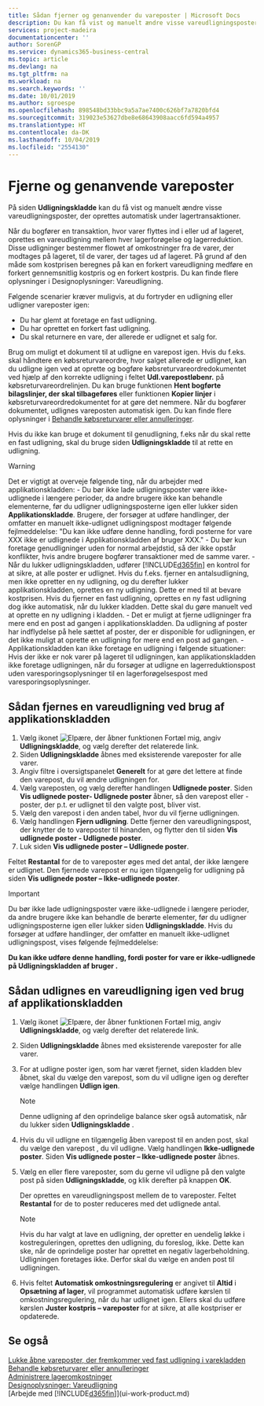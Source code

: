 ```yaml
---
title: Sådan fjerner og genanvender du vareposter | Microsoft Docs
description: Du kan få vist og manuelt ændre visse vareudligningsposter, der oprettes automatisk under lagerposteringer.
services: project-madeira
documentationcenter: ''
author: SorenGP
ms.service: dynamics365-business-central
ms.topic: article
ms.devlang: na
ms.tgt_pltfrm: na
ms.workload: na
ms.search.keywords: ''
ms.date: 10/01/2019
ms.author: sgroespe
ms.openlocfilehash: 898548bd33bbc9a5a7ae7400c626bf7a7820bfd4
ms.sourcegitcommit: 319023e53627dbe8e68643908aacc6fd594a4957
ms.translationtype: HT
ms.contentlocale: da-DK
ms.lasthandoff: 10/04/2019
ms.locfileid: "2554130"
---
```

# <a name="remove-and-reapply-item-ledger-entries"></a>Fjerne og genanvende vareposter
På siden **Udligningskladde** kan du få vist og manuelt ændre visse vareudligningsposter, der oprettes automatisk under lagertransaktioner.  

Når du bogfører en transaktion, hvor varer flyttes ind i eller ud af lageret, oprettes en vareudligning mellem hver lagerforøgelse og lagerreduktion. Disse udligninger bestemmer flowet af omkostninger fra de varer, der modtages på lageret, til de varer, der tages ud af lageret. På grund af den måde som kostprisen beregnes på kan en forkert vareudligning medføre en forkert gennemsnitlig kostpris og en forkert kostpris. Du kan finde flere oplysninger i Designoplysninger: Vareudligning.

Følgende scenarier kræver muligvis, at du fortryder en udligning eller udligner vareposter igen:

- Du har glemt at foretage en fast udligning.
- Du har oprettet en forkert fast udligning.
- Du skal returnere en vare, der allerede er udlignet et salg for.

Brug om muligt et dokument til at udligne en varepost igen. Hvis du f.eks. skal håndtere en købsreturvareordre, hvor salget allerede er udlignet, kan du udligne igen ved at oprette og bogføre købsreturvareordredokumentet ved hjælp af den korrekte udligning i feltet **Udl.varepostløbenr.** på købsreturvareordrelinjen. Du kan bruge funktionen **Hent bogførte bilagslinjer, der skal tilbageføres** eller funktionen **Kopier linjer** i købsreturvareordredokumentet for at gøre det nemmere. Når du bogfører dokumentet, udlignes vareposten automatisk igen. Du kan finde flere oplysninger i [Behandle købsreturvarer eller annulleringer](purchasing-how-process-purchase-returns-cancellations.md).

Hvis du ikke kan bruge et dokument til genudligning, f.eks når du skal rette en fast udligning, skal du bruge siden **Udligningskladde** til at rette en udligning.

> [!Warning]  
> Det er vigtigt at overveje følgende ting, når du arbejder med applikationskladden:
    - Du bør ikke lade udligningsposter være ikke-udlignede i længere perioder, da andre brugere ikke kan behandle elementerne, før du udligner udligningsposterne igen eller lukker siden **Applikationskladde**. Brugere, der forsøger at udføre handlinger, der omfatter en manuelt ikke-udlignet udligningspost modtager følgende fejlmeddelelse: "Du kan ikke udføre denne handling, fordi posterne for vare XXX ikke er udlignede i Applikationskladden af bruger XXX."
    - Du bør kun foretage genudligninger uden for normal arbejdstid, så der ikke opstår konflikter, hvis andre brugere bogfører transaktioner med de samme varer.
    - Når du lukker udligningskladden, udfører [!INCLUDE[d365fin](includes/d365fin_md.md)] en kontrol for at sikre, at alle poster er udlignet. Hvis du f.eks. fjerner en antalsudligning, men ikke opretter en ny udligning, og du derefter lukker applikationskladden, oprettes en ny udligning. Dette er med til at bevare kostprisen. Hvis du fjerner en fast udligning, oprettes en ny fast udligning dog ikke automatisk, når du lukker kladden. Dette skal du gøre manuelt ved at oprette en ny udligning i kladden.
    - Det er muligt at fjerne udligninger fra mere end en post ad gangen i applikationskladden. Da udligning af poster har indflydelse på hele sættet af poster, der er disponible for udligningen, er det ikke muligt at oprette en udligning for mere end en post ad gangen.
    - Applikationskladden kan ikke foretage en udligning i følgende situationer: Hvis der ikke er nok varer på lageret til udligningen, kan applikationskladden ikke foretage udligningen, når du forsøger at udligne en lagerreduktionspost uden varesporingsoplysninger til en lagerforøgelsespost med varesporingsoplysninger.

## <a name="to-remove-an-item-application-by-using-the-application-worksheet"></a>Sådan fjernes en vareudligning ved brug af applikationskladden  
1.  Vælg ikonet ![Elpære, der åbner funktionen Fortæl mig](media/ui-search/search_small.png "Fortæl mig, hvad du vil foretage dig"), angiv **Udligningskladde**, og vælg derefter det relaterede link.  
2.  Siden **Udligningskladde** åbnes med eksisterende vareposter for alle varer.  
3.  Angiv filtre i oversigtspanelet **Generelt** for at gøre det lettere at finde den varepost, du vil ændre udligningen for.  
4.  Vælg vareposten, og vælg derefter handlingen **Udlignede poster**. Siden **Vis udlignede poster- Udlignede poster** åbner, så den varepost eller -poster, der p.t. er udlignet til den valgte post, bliver vist.  
5.  Vælg den varepost i den anden tabel, hvor du vil fjerne udligningen.  
6.  Vælg handlingen **Fjern udligning**. Dette fjerner den vareudligningspost, der knytter de to vareposter til hinanden, og flytter den til siden **Vis udlignede poster - Udlignede poster**.  
7.  Luk siden **Vis udlignede poster – Udlignede poster**.  

 Feltet **Restantal** for de to vareposter øges med det antal, der ikke længere er udlignet. Den fjernede varepost er nu igen tilgængelig for udligning på siden **Vis udlignede poster – Ikke-udlignede poster**.  

> [!IMPORTANT]  
>  Du bør ikke lade udligningsposter være ikke-udlignede i længere perioder, da andre brugere ikke kan behandle de berørte elementer, før du udligner udligningsposterne igen eller lukker siden **Udligningskladde**. Hvis du forsøger at udføre handlinger, der omfatter en manuelt ikke-udlignet udligningspost, vises følgende fejlmeddelelse:  
>   
>  **Du kan ikke udføre denne handling, fordi poster for vare <item> er ikke-udlignede på Udligningskladden af bruger <user>.**  

## <a name="to-reapply-an-item-application-by-using-the-application-worksheet"></a>Sådan udlignes en vareudligning igen ved brug af applikationskladden  
1.  Vælg ikonet ![Elpære, der åbner funktionen Fortæl mig](media/ui-search/search_small.png "Fortæl mig, hvad du vil foretage dig"), angiv **Udligningskladde**, og vælg derefter det relaterede link.  
2.  Siden **Udligningskladde** åbnes med eksisterende vareposter for alle varer.  
3.  For at udligne poster igen, som har været fjernet, siden kladden blev åbnet, skal du vælge den varepost, som du vil udligne igen og derefter vælge handlingen **Udlign igen**.  

    > [!NOTE]  
    >  Denne udligning af den oprindelige balance sker også automatisk, når du lukker siden **Udligningskladde** .  
4.  Hvis du vil udligne en tilgængelig åben varepost til en anden post, skal du vælge den varepost , du vil udligne. Vælg handlingen **Ikke-udlignede poster**. Siden **Vis udlignede poster – Ikke-udlignede poster** åbnes.  
5.  Vælg en eller flere vareposter, som du gerne vil udligne på den valgte post på siden **Udligningskladde**, og klik derefter på knappen **OK**.  

     Der oprettes en vareudligningspost mellem de to vareposter. Feltet **Restantal** for de to poster reduceres med det udlignede antal.  

    > [!NOTE]  
    >  Hvis du har valgt at lave en udligning, der opretter en uendelig løkke i kostreguleringen, oprettes den udligning, du foreslog, ikke. Dette kan ske, når de oprindelige poster har oprettet en negativ lagerbeholdning. Udligningen foretages ikke. Derfor skal du vælge en anden post til udligningen.  
6.  Hvis feltet **Automatisk omkostningsregulering** er angivet til **Altid** i **Opsætning af lager**, vil programmet automatisk udføre kørslen til omkostningsregulering, når du har udlignet igen. Ellers skal du udføre kørslen **Juster kostpris – vareposter** for at sikre, at alle kostpriser er opdaterede.  

## <a name="see-also"></a>Se også  
[Lukke åbne vareposter, der fremkommer ved fast udligning i varekladden](finance-how-to-close-open-item-ledger-entries-resulting-from-fixed-application-in-the-item-journal.md)  
 [Behandle købsreturvarer eller annulleringer](purchasing-how-process-purchase-returns-cancellations.md)  
 [Administrere lageromkostninger](finance-manage-inventory-costs.md)   
 [Designoplysninger: Vareudligning](design-details-item-application.md)  
 [Arbejde med [!INCLUDE[d365fin](includes/d365fin_md.md)]](ui-work-product.md)
